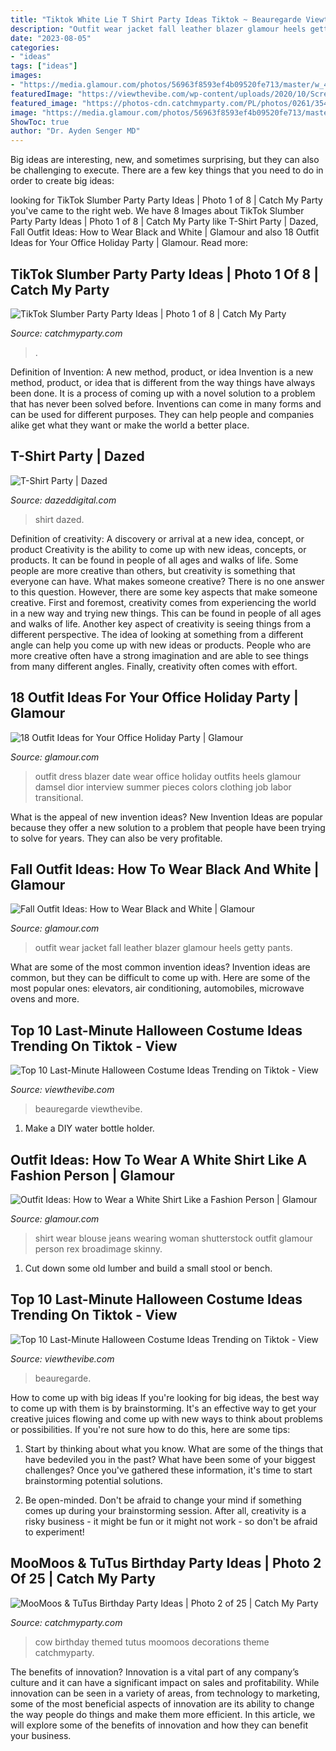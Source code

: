```yaml
---
title: "Tiktok White Lie T Shirt Party Ideas Tiktok ~ Beauregarde Viewthevibe"
description: "Outfit wear jacket fall leather blazer glamour heels getty pants"
date: "2023-08-05"
categories:
- "ideas"
tags: ["ideas"]
images:
- "https://media.glamour.com/photos/56963f8593ef4b09520fe713/master/w_400%2Cc_limit/slideshow-black-white-44-black-white-GettyImages-471672350-main.jpg"
featuredImage: "https://viewthevibe.com/wp-content/uploads/2020/10/Screen-Shot-2020-10-28-at-1.45.01-PM.png"
featured_image: "https://photos-cdn.catchmyparty.com/PL/photos/0261/3545/437c3d98-e619-4d49-99e1-88bd6be5e3b6.jpeg"
image: "https://media.glamour.com/photos/56963f8593ef4b09520fe713/master/w_400%2Cc_limit/slideshow-black-white-44-black-white-GettyImages-471672350-main.jpg"
ShowToc: true
author: "Dr. Ayden Senger MD"
---
```



Big ideas are interesting, new, and sometimes surprising, but they can also be challenging to execute. There are a few key things that you need to do in order to create big ideas:

	

		
looking for TikTok Slumber Party Party Ideas | Photo 1 of 8 | Catch My Party you've came to the right web. We have 8 Images about TikTok Slumber Party Party Ideas | Photo 1 of 8 | Catch My Party like T-Shirt Party | Dazed, Fall Outfit Ideas: How to Wear Black and White | Glamour and also 18 Outfit Ideas for Your Office Holiday Party | Glamour. Read more:
		
    
## TikTok Slumber Party Party Ideas | Photo 1 Of 8 | Catch My Party

<img loading=lazy src="https://photos-cdn.catchmyparty.com/PL/photos/0261/3545/437c3d98-e619-4d49-99e1-88bd6be5e3b6.jpeg" onerror="this.onerror=null;this.src='https://tse4.mm.bing.net/th?id=OIP.6ex7_hVLGmNzhWp0zujbPwHaJ4&amp;pid=15.1';" alt="TikTok Slumber Party Party Ideas | Photo 1 of 8 | Catch My Party">

_Source: catchmyparty.com_

>. 

	

Definition of Invention: A new method, product, or idea
Invention is a new method, product, or idea that is different from the way things have always been done. It is a process of coming up with a novel solution to a problem that has never been solved before. Inventions can come in many forms and can be used for different purposes. They can help people and companies alike get what they want or make the world a better place.

    
## T-Shirt Party | Dazed

<img loading=lazy src="https://dazedimg-dazedgroup.netdna-ssl.com/894/0-0-894-596/azure/dazed-prod/250/1/251663.jpg" onerror="this.onerror=null;this.src='https://tse1.mm.bing.net/th?id=OIP.H-L_10L7547Wj_Ne2bdX-gHaE8&amp;pid=15.1';" alt="T-Shirt Party | Dazed">

_Source: dazeddigital.com_

>shirt dazed. 

	

Definition of creativity: A discovery or arrival at a new idea, concept, or product
Creativity is the ability to come up with new ideas, concepts, or products. It can be found in people of all ages and walks of life. Some people are more creative than others, but creativity is something that everyone can have. What makes someone creative? There is no one answer to this question. However, there are some key aspects that make someone creative. First and foremost, creativity comes from experiencing the world in a new way and trying new things. This can be found in people of all ages and walks of life. Another key aspect of creativity is seeing things from a different perspective. The idea of looking at something from a different angle can help you come up with new ideas or products. People who are more creative often have a strong imagination and are able to see things from many different angles. Finally, creativity often comes with effort.

    
## 18 Outfit Ideas For Your Office Holiday Party | Glamour

<img loading=lazy src="https://media.glamour.com/photos/5695d81816d0dc3747ee4843/master/w_1024%2Cc_limit/fashion-2015-12-office-holiday-party-outfit-idea-white-dress-blazer-damsel-dior-main.jpg" onerror="this.onerror=null;this.src='https://tse1.mm.bing.net/th?id=OIP.0Uzjas472nD3761mT1GxhQHaLH&amp;pid=15.1';" alt="18 Outfit Ideas for Your Office Holiday Party | Glamour">

_Source: glamour.com_

>outfit dress blazer date wear office holiday outfits heels glamour damsel dior interview summer pieces colors clothing job labor transitional. 

	

What is the appeal of new invention ideas?
New Invention Ideas are popular because they offer a new solution to a problem that people have been trying to solve for years. They can also be very profitable.

    
## Fall Outfit Ideas: How To Wear Black And White | Glamour

<img loading=lazy src="https://media.glamour.com/photos/56963f8593ef4b09520fe713/master/w_400%2Cc_limit/slideshow-black-white-44-black-white-GettyImages-471672350-main.jpg" onerror="this.onerror=null;this.src='https://tse4.mm.bing.net/th?id=OIP.FUBiZxH1DUWaPR5XVpeqbAAAAA&amp;pid=15.1';" alt="Fall Outfit Ideas: How to Wear Black and White | Glamour">

_Source: glamour.com_

>outfit wear jacket fall leather blazer glamour heels getty pants. 

	

What are some of the most common invention ideas?
Invention ideas are common, but they can be difficult to come up with. Here are some of the most popular ones: elevators, air conditioning, automobiles, microwave ovens and more.

    
## Top 10 Last-Minute Halloween Costume Ideas Trending On Tiktok - View

<img loading=lazy src="https://viewthevibe.com/wp-content/uploads/2020/10/Screen-Shot-2020-10-28-at-1.45.01-PM-640x1078.png" onerror="this.onerror=null;this.src='https://tse3.mm.bing.net/th?id=OIP.2FPUU0EGNd9Ncri36Rr67wHaMe&amp;pid=15.1';" alt="Top 10 Last-Minute Halloween Costume Ideas Trending on Tiktok - View">

_Source: viewthevibe.com_

>beauregarde viewthevibe. 

	

1. Make a DIY water bottle holder.

    
## Outfit Ideas: How To Wear A White Shirt Like A Fashion Person | Glamour

<img loading=lazy src="https://media.glamour.com/photos/5c993ac84425a55b04c1d972/master/w_1600%2Cc_limit/shutterstock_10067366f.jpg" onerror="this.onerror=null;this.src='https://tse3.mm.bing.net/th?id=OIP.MsdM7rXR3lT8sZ6jj8WIwwHaL6&amp;pid=15.1';" alt="Outfit Ideas: How to Wear a White Shirt Like a Fashion Person | Glamour">

_Source: glamour.com_

>shirt wear blouse jeans wearing woman shutterstock outfit glamour person rex broadimage skinny. 

	

1. Cut down some old lumber and build a small stool or bench.

    
## Top 10 Last-Minute Halloween Costume Ideas Trending On Tiktok - View

<img loading=lazy src="https://viewthevibe.com/wp-content/uploads/2020/10/Screen-Shot-2020-10-28-at-1.45.01-PM.png" onerror="this.onerror=null;this.src='https://tse2.mm.bing.net/th?id=OIP.2TvEdNAkIakaDxNZAFeCzAHaMe&amp;pid=15.1';" alt="Top 10 Last-Minute Halloween Costume Ideas Trending on Tiktok - View">

_Source: viewthevibe.com_

>beauregarde. 

	

How to come up with big ideas
If you're looking for big ideas, the best way to come up with them is by brainstorming. It's an effective way to get your creative juices flowing and come up with new ways to think about problems or possibilities. If you're not sure how to do this, here are some tips:
1. Start by thinking about what you know. What are some of the things that have bedeviled you in the past? What have been some of your biggest challenges? Once you've gathered these information, it's time to start brainstorming potential solutions.

2. Be open-minded. Don't be afraid to change your mind if something comes up during your brainstorming session. After all, creativity is a risky business - it might be fun or it might not work - so don't be afraid to experiment!


    
## MooMoos &amp; TuTus Birthday Party Ideas | Photo 2 Of 25 | Catch My Party

<img loading=lazy src="https://photos-cdn.catchmyparty.com/PL/photos/0203/0549/img_0248_0079-2833690009-o.jpg" onerror="this.onerror=null;this.src='https://tse3.mm.bing.net/th?id=OIP.bJjqrFcwhQhEc0mKzTsKZgHaLG&amp;pid=15.1';" alt="MooMoos &amp; TuTus Birthday Party Ideas | Photo 2 of 25 | Catch My Party">

_Source: catchmyparty.com_

>cow birthday themed tutus moomoos decorations theme catchmyparty. 

	

The benefits of innovation?
Innovation is a vital part of any company’s culture and it can have a significant impact on sales and profitability. While innovation can be seen in a variety of areas, from technology to marketing, some of the most beneficial aspects of innovation are its ability to change the way people do things and make them more efficient. In this article, we will explore some of the benefits of innovation and how they can benefit your business.

